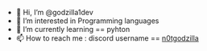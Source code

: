 - 👋 Hi, I’m @godzilla1dev
- 👀 I’m interested in Programming languages
- 🌱 I’m currently learning == pyhton
- 📫 How to reach me : discord username == [n0tgodzilla](https://guns.lol/gzzz)

<!---
godzilla1dev/ new dev in game
--->
